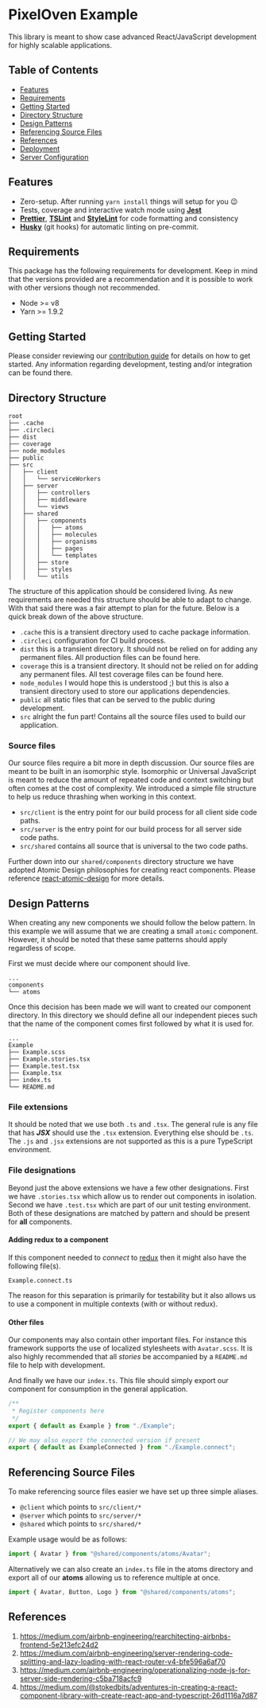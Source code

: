 # PixelOven Example
This library is meant to show case advanced React/JavaScript development for highly scalable applications.

## Table of Contents

- [Features](#features)
- [Requirements](#requirements)
- [Getting Started](#getting-started)
- [Directory Structure](#directory-structure)
- [Design Patterns](#design-patterns)
- [Referencing Source Files](referencing-source-files)
- [References](#references)
- [Deployment](#deployment)
- [Server Configuration](#server-configuration)

## Features

 - Zero-setup. After running `yarn install` things will setup for you :wink:
 - Tests, coverage and interactive watch mode using **[Jest](http://facebook.github.io/jest/)**
 - **[Prettier](https://github.com/prettier/prettier)**, **[TSLint](https://palantir.github.io/tslint/)** and **[StyleLint](https://github.com/stylelint/stylelint)** for code formatting and consistency
 - **[Husky](https://github.com/typicode/husky)** (git hooks) for automatic linting on pre-commit.

## Requirements
This package has the following requirements for development. Keep in mind that the versions provided are a recommendation and it is possible to work with other versions though not recommended.
- Node >= v8
- Yarn >= 1.9.2

## Getting Started

Please consider reviewing our [contribution guide](./contribution.md) for details on how to get started. Any information regarding development, testing and/or integration can be found there.

## Directory Structure
```
root
├── .cache
├── .circleci
├── dist
├── coverage
├── node_modules
├── public
├── src
│   ├── client
│   │   └── serviceWorkers
│   ├── server
│   │   ├── controllers
│   │   ├── middleware
│   │   └── views
│   ├── shared
│   │   ├── components
│   │   │   ├── atoms
│   │   │   ├── molecules
│   │   │   ├── organisms
│   │   │   ├── pages
│   │   │   └── templates
│   │   ├── store
│   │   ├── styles
│   │   └── utils
```
The structure of this application should be considered living. As new requirements are needed this structure should be able to adapt to change. With that said there was a fair attempt to plan for the future. Below is a quick break down of the above structure.
* `.cache` this is a transient directory used to cache package information.
* `.circleci` configuration for CI build process.
* `dist` this is a transient directory. It should not be relied on for adding any permanent files. All production files can be found here.
* `coverage` this is a transient directory. It should not be relied on for adding any permanent files. All test coverage files can be found here.
* `node_modules` I would hope this is understood ;) but this is also a transient directory used to store our applications dependencies.
* `public` all static files that can be served to the public during development.
* `src` alright the fun part! Contains all the source files used to build our application.

### Source files
Our source files require a bit more in depth discussion. Our source files are meant to be built in an isomorphic style. Isomorphic or Universal JavaScript is meant to reduce the amount of repeated code and context switching but often comes at the cost of complexity. We introduced a simple file structure to help us reduce thrashing when working in this context.
* `src/client` is the entry point for our build process for all client side code paths.
* `src/server` is the entry point for our build process for all server side code paths.
* `src/shared` contains all source that is universal to the two code paths.

Further down into our `shared/components` directory structure we have adopted Atomic Design philosophies for creating react components. Please reference [react-atomic-design](https://github.com/danilowoz/react-atomic-design) for more details.

## Design Patterns
When creating any new components we should follow the below pattern. In this example we will assume that we are creating a small `atomic` component. However, it should be noted that these same patterns should apply regardless of scope.

First we must decide where our component should live. 
```
...
components
└── atoms
```
Once this decision has been made we will want to created our component directory. In this directory we should define all our independent pieces such that the name of the component comes first followed by what it is used for.
```
...
Example
├── Example.scss
├── Example.stories.tsx
├── Example.test.tsx
├── Example.tsx
├── index.ts
└── README.md
```

### File extensions
It should be noted that we use both `.ts` and `.tsx`. The general rule is any file that has ***JSX*** should use the `.tsx` extension. Everything else should be `.ts`. The `.js` and `.jsx` extensions are not supported as this is a pure TypeScript environment.

### File designations
Beyond just the above extensions we have a few other designations. First we have `.stories.tsx` which allow us to render out components in isolation. Second we have `.test.tsx` which are part of our unit testing environment. Both of these designations are matched by pattern and should be present for **all** components.

#### Adding redux to a component
If this component needed to *connect* to [redux](https://redux.js.org/) then it might also have the following file(s).
```
Example.connect.ts
```
The reason for this separation is primarily for testability but it also allows us to use a component in multiple contexts (with or without redux).

#### Other files
Our components may also contain other important files. For instance this framework supports the use of localized stylesheets with `Avatar.scss`. It is also highly recommended that all *stories* be accompanied by a `README.md` file to help with development.

And finally we have our `index.ts`. This file should simply export our component for consumption in the general application.
```javascript
/**
 * Register components here
 */
export { default as Example } from "./Example";

// We may also export the connected version if present
export { default as ExampleConnected } from "./Example.connect";
```

## Referencing Source Files
To make referencing source files easier we have set up three simple aliases.

* `@client` which points to `src/client/*`
* `@server` which points to `src/server/*`
* `@shared` which points to `src/shared/*`

Example usage would be as follows:
```javascript
import { Avatar } from "@shared/components/atoms/Avatar";
```
Alternatively we can also create an `index.ts` file in the atoms directory and export all of our **atoms** allowing us to reference multiple at once.
```javascript
import { Avatar, Button, Logo } from "@shared/components/atoms";
```

## References
1) https://medium.com/airbnb-engineering/rearchitecting-airbnbs-frontend-5e213efc24d2
2) https://medium.com/airbnb-engineering/server-rendering-code-splitting-and-lazy-loading-with-react-router-v4-bfe596a6af70
3) https://medium.com/airbnb-engineering/operationalizing-node-js-for-server-side-rendering-c5ba718acfc9
4) https://medium.com/@stokedbits/adventures-in-creating-a-react-component-library-with-create-react-app-and-typescript-26d1116a7d87
